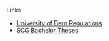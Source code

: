 Links

-  [University of Bern Regulations](http://docs.rechtsdienst.unibe.ch/Gesetze/studium/pn_rsl_080901.pdf)
-  [SCG Bachelor Theses](%base_url%/scgbib?query=bachelor+thesis)
